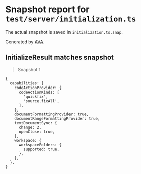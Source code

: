 # Snapshot report for `test/server/initialization.ts`

The actual snapshot is saved in `initialization.ts.snap`.

Generated by [AVA](https://avajs.dev).

## InitializeResult matches snapshot

> Snapshot 1

    {
      capabilities: {
        codeActionProvider: {
          codeActionKinds: [
            'quickfix',
            'source.fixAll',
          ],
        },
        documentFormattingProvider: true,
        documentRangeFormattingProvider: true,
        textDocumentSync: {
          change: 2,
          openClose: true,
        },
        workspace: {
          workspaceFolders: {
            supported: true,
          },
        },
      },
    }
